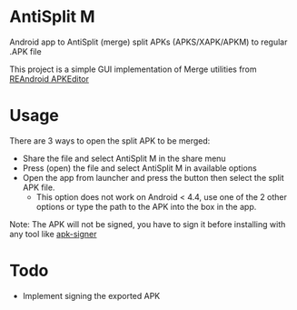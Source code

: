 # AntiSplit M
Android app to AntiSplit (merge) split APKs (APKS/XAPK/APKM) to regular .APK file

This project is a simple GUI implementation of Merge utilities from [REAndroid APKEditor](https://github.com/REAndroid/APKEditor)

# Usage
There are 3 ways to open the split APK to be merged:
* Share the file and select AntiSplit M in the share menu
* Press (open) the file and select AntiSplit M in available options
* Open the app from launcher and press the button then select the split APK file.
   * This option does not work on Android < 4.4, use one of the 2 other options or type the path to the APK into the box in the app.

Note: The APK will not be signed, you have to sign it before installing with any tool like [apk-signer](https://play.google.com/store/apps/details?id=com.haibison.apksigner)

# Todo
* Implement signing the exported APK
